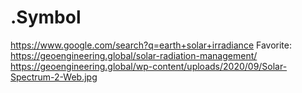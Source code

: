 # .Symbol
https://www.google.com/search?q=earth+solar+irradiance Favorite: https://geoengineering.global/solar-radiation-management/ https://geoengineering.global/wp-content/uploads/2020/09/Solar-Spectrum-2-Web.jpg
